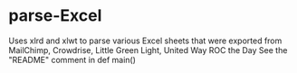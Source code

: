 # parse-Excel
Uses xlrd and xlwt to parse various Excel sheets that were exported from MailChimp, Crowdrise, Little Green Light, United Way ROC the Day
See the "README" comment in def main()

